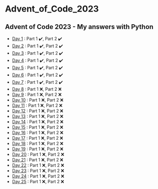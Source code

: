 # Advent_of_Code_2023
Advent of Code 2023 - My answers with Python 
----
* [Day 1](https://adventofcode.com/2023/day/1) : Part 1 ✔️, Part 2 ✔️
* [Day 2](https://adventofcode.com/2023/day/2) : Part 1 ✔️, Part 2 ✔️
* [Day 3](https://adventofcode.com/2023/day/3) : Part 1 ✔️, Part 2 ✔️
* [Day 4](https://adventofcode.com/2023/day/4) : Part 1 ✔️, Part 2 ✔️
* [Day 5](https://adventofcode.com/2023/day/5) : Part 1 ✔️, Part 2 ✔️
* [Day 6](https://adventofcode.com/2023/day/6) : Part 1 ✔️, Part 2 ✔️
* [Day 7](https://adventofcode.com/2023/day/7) : Part 1 ✔️, Part 2 ✔️
* [Day 8](https://adventofcode.com/2023/day/8) : Part 1 ❌, Part 2 ❌
* [Day 9](https://adventofcode.com/2023/day/9) : Part 1 ❌, Part 2 ❌
* [Day 10](https://adventofcode.com/2023/day/10) : Part 1 ❌, Part 2 ❌
* [Day 11](https://adventofcode.com/2023/day/11) : Part 1 ❌, Part 2 ❌
* [Day 12](https://adventofcode.com/2023/day/12) : Part 1 ❌, Part 2 ❌
* [Day 13](https://adventofcode.com/2023/day/13) : Part 1 ❌, Part 2 ❌
* [Day 14](https://adventofcode.com/2023/day/14) : Part 1 ❌, Part 2 ❌
* [Day 15](https://adventofcode.com/2023/day/15) : Part 1 ❌, Part 2 ❌
* [Day 16](https://adventofcode.com/2023/day/16) : Part 1 ❌, Part 2 ❌
* [Day 17](https://adventofcode.com/2023/day/17) : Part 1 ❌, Part 2 ❌
* [Day 18](https://adventofcode.com/2023/day/18) : Part 1 ❌, Part 2 ❌
* [Day 19](https://adventofcode.com/2023/day/19) : Part 1 ❌, Part 2 ❌
* [Day 20](https://adventofcode.com/2023/day/20) : Part 1 ❌, Part 2 ❌
* [Day 21](https://adventofcode.com/2023/day/21) : Part 1 ❌, Part 2 ❌
* [Day 22](https://adventofcode.com/2023/day/22) : Part 1 ❌, Part 2 ❌
* [Day 23](https://adventofcode.com/2023/day/23) : Part 1 ❌, Part 2 ❌
* [Day 24](https://adventofcode.com/2023/day/24) : Part 1 ❌, Part 2 ❌
* [Day 25](https://adventofcode.com/2023/day/25) : Part 1 ❌, Part 2 ❌

 
